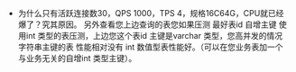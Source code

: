 - 为什么只有活跃连接数30，QPS 1000，TPS 4，规格16C64G，CPU就已经爆了？究其原因。
另外查看您上边查询的表您如果压测 最好表id 自增主键 使用int 类型的表压测，上边您这个表id 主键是varchar 类型，您高并发的情况 字符串主键的表 性能相对没有 int 数值型表性能好。（可以在您业务表加一个与业务无关的自增int 类型主键）。
